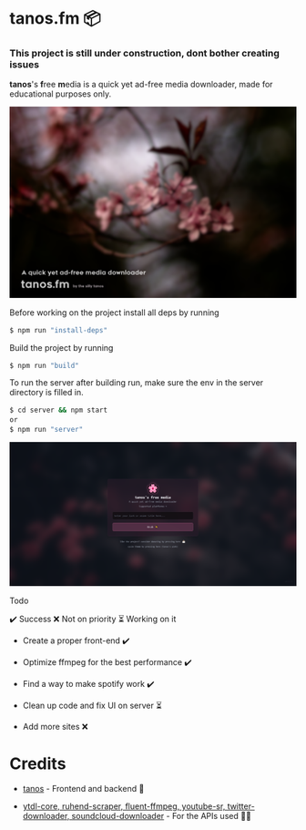 # tanos.fm 📦

### This project is still under construction, dont bother creating issues

**tanos**'s **f**ree **m**edia is a quick yet ad-free media downloader, made for educational purposes only.

![tanos-frontend](thumbnail.png)

Before working on the project install all deps by running
```bash
$ npm run "install-deps"
```

Build the project by running
```bash
$ npm run "build"
```

To run the server after building run, make sure the env in the server directory is filled in.
```bash
$ cd server && npm start
or
$ npm run "server"
```

![tanos-frontend](front_end.png)

Todo

✔️ Success ❌ Not on priority ⏳ Working on it
* Create a proper front-end ✔️

* Optimize ffmpeg for the best performance ✔️

* Find a way to make spotify work ✔️

* Clean up code and fix UI on server ⏳

* Add more sites ❌

# Credits
* [tanos](https://discordapp.com/users/916798305390964778) - Frontend and backend 🚧

* [ytdl-core, ruhend-scraper, fluent-ffmpeg, youtube-sr, twitter-downloader, soundcloud-downloader](#) - For the APIs used 🧑‍🔬
